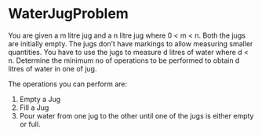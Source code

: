 # WaterJugProblem

You are given a m litre jug and a n litre jug where 0 < m < n. Both the jugs are initially empty. The jugs don’t have markings to allow measuring smaller quantities. You have to use the jugs to measure d litres of water where d < n. Determine the minimum no of operations to be performed to obtain d litres of water in one of jug.

The operations you can perform are:
1.	Empty a Jug
2.	Fill a Jug
3.	Pour water from one jug to the other until one of the jugs is either empty or full.

